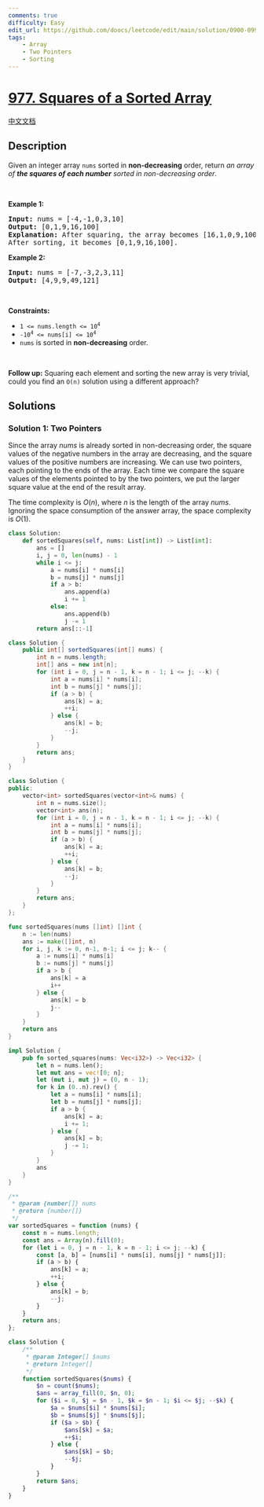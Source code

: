 ```yaml
---
comments: true
difficulty: Easy
edit_url: https://github.com/doocs/leetcode/edit/main/solution/0900-0999/0977.Squares%20of%20a%20Sorted%20Array/README_EN.md
tags:
    - Array
    - Two Pointers
    - Sorting
---
```


<!-- problem:start -->

# [977. Squares of a Sorted Array](https://leetcode.com/problems/squares-of-a-sorted-array)

[中文文档](/solution/0900-0999/0977.Squares%20of%20a%20Sorted%20Array/README.md)

## Description

<p>Given an integer array <code>nums</code> sorted in <strong>non-decreasing</strong> order, return <em>an array of <strong>the squares of each number</strong> sorted in non-decreasing order</em>.</p>

<p>&nbsp;</p>
<p><strong class="example">Example 1:</strong></p>

<pre>
<strong>Input:</strong> nums = [-4,-1,0,3,10]
<strong>Output:</strong> [0,1,9,16,100]
<strong>Explanation:</strong> After squaring, the array becomes [16,1,0,9,100].
After sorting, it becomes [0,1,9,16,100].
</pre>

<p><strong class="example">Example 2:</strong></p>

<pre>
<strong>Input:</strong> nums = [-7,-3,2,3,11]
<strong>Output:</strong> [4,9,9,49,121]
</pre>

<p>&nbsp;</p>
<p><strong>Constraints:</strong></p>

<ul>
	<li><code><span>1 &lt;= nums.length &lt;= </span>10<sup>4</sup></code></li>
	<li><code>-10<sup>4</sup> &lt;= nums[i] &lt;= 10<sup>4</sup></code></li>
	<li><code>nums</code> is sorted in <strong>non-decreasing</strong> order.</li>
</ul>

<p>&nbsp;</p>
<strong>Follow up:</strong> Squaring each element and sorting the new array is very trivial, could you find an <code>O(n)</code> solution using a different approach?

## Solutions

<!-- solution:start -->

### Solution 1: Two Pointers

Since the array $nums$ is already sorted in non-decreasing order, the square values of the negative numbers in the array are decreasing, and the square values of the positive numbers are increasing. We can use two pointers, each pointing to the ends of the array. Each time we compare the square values of the elements pointed to by the two pointers, we put the larger square value at the end of the result array.

The time complexity is $O(n)$, where $n$ is the length of the array $nums$. Ignoring the space consumption of the answer array, the space complexity is $O(1)$.

<!-- tabs:start -->

```python
class Solution:
    def sortedSquares(self, nums: List[int]) -> List[int]:
        ans = []
        i, j = 0, len(nums) - 1
        while i <= j:
            a = nums[i] * nums[i]
            b = nums[j] * nums[j]
            if a > b:
                ans.append(a)
                i += 1
            else:
                ans.append(b)
                j -= 1
        return ans[::-1]
```

```java
class Solution {
    public int[] sortedSquares(int[] nums) {
        int n = nums.length;
        int[] ans = new int[n];
        for (int i = 0, j = n - 1, k = n - 1; i <= j; --k) {
            int a = nums[i] * nums[i];
            int b = nums[j] * nums[j];
            if (a > b) {
                ans[k] = a;
                ++i;
            } else {
                ans[k] = b;
                --j;
            }
        }
        return ans;
    }
}
```

```cpp
class Solution {
public:
    vector<int> sortedSquares(vector<int>& nums) {
        int n = nums.size();
        vector<int> ans(n);
        for (int i = 0, j = n - 1, k = n - 1; i <= j; --k) {
            int a = nums[i] * nums[i];
            int b = nums[j] * nums[j];
            if (a > b) {
                ans[k] = a;
                ++i;
            } else {
                ans[k] = b;
                --j;
            }
        }
        return ans;
    }
};
```

```go
func sortedSquares(nums []int) []int {
	n := len(nums)
	ans := make([]int, n)
	for i, j, k := 0, n-1, n-1; i <= j; k-- {
		a := nums[i] * nums[i]
		b := nums[j] * nums[j]
		if a > b {
			ans[k] = a
			i++
		} else {
			ans[k] = b
			j--
		}
	}
	return ans
}
```

```rust
impl Solution {
    pub fn sorted_squares(nums: Vec<i32>) -> Vec<i32> {
        let n = nums.len();
        let mut ans = vec![0; n];
        let (mut i, mut j) = (0, n - 1);
        for k in (0..n).rev() {
            let a = nums[i] * nums[i];
            let b = nums[j] * nums[j];
            if a > b {
                ans[k] = a;
                i += 1;
            } else {
                ans[k] = b;
                j -= 1;
            }
        }
        ans
    }
}
```

```js
/**
 * @param {number[]} nums
 * @return {number[]}
 */
var sortedSquares = function (nums) {
    const n = nums.length;
    const ans = Array(n).fill(0);
    for (let i = 0, j = n - 1, k = n - 1; i <= j; --k) {
        const [a, b] = [nums[i] * nums[i], nums[j] * nums[j]];
        if (a > b) {
            ans[k] = a;
            ++i;
        } else {
            ans[k] = b;
            --j;
        }
    }
    return ans;
};
```

```php
class Solution {
    /**
     * @param Integer[] $nums
     * @return Integer[]
     */
    function sortedSquares($nums) {
        $n = count($nums);
        $ans = array_fill(0, $n, 0);
        for ($i = 0, $j = $n - 1, $k = $n - 1; $i <= $j; --$k) {
            $a = $nums[$i] * $nums[$i];
            $b = $nums[$j] * $nums[$j];
            if ($a > $b) {
                $ans[$k] = $a;
                ++$i;
            } else {
                $ans[$k] = $b;
                --$j;
            }
        }
        return $ans;
    }
}
```

<!-- tabs:end -->

<!-- solution:end -->

<!-- problem:end -->
